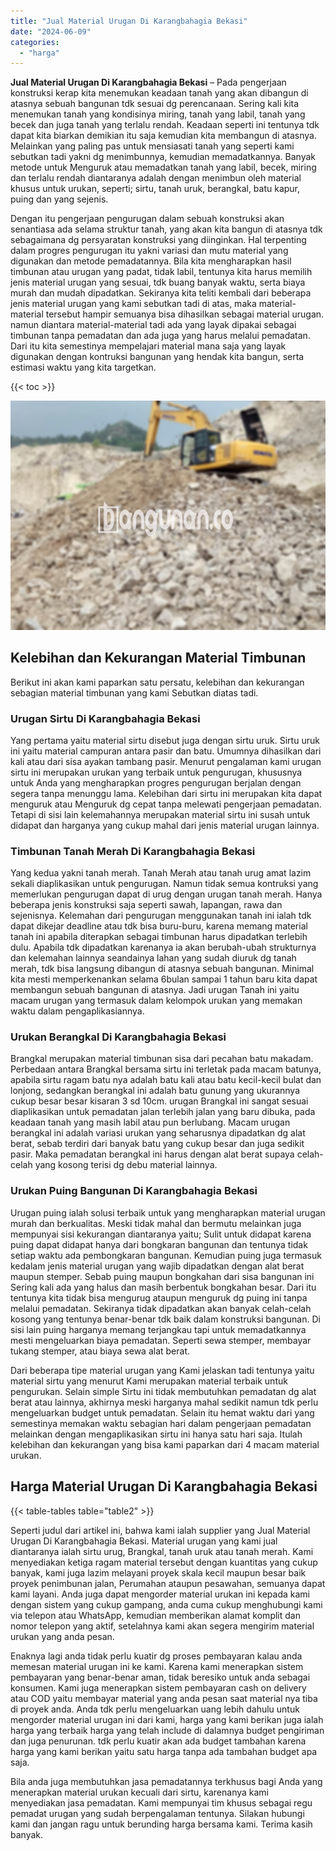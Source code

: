 ```yaml
---
title: "Jual Material Urugan Di Karangbahagia Bekasi"
date: "2024-06-09"
categories: 
  - "harga"
---
```


**Jual Material Urugan Di Karangbahagia Bekasi** – Pada pengerjaan konstruksi kerap kita menemukan keadaan tanah yang akan dibangun di atasnya sebuah bangunan tdk sesuai dg perencanaan. Sering kali kita menemukan tanah yang kondisinya miring, tanah yang labil, tanah yang becek dan juga tanah yang terlalu rendah. Keadaan seperti ini tentunya tdk dapat kita biarkan demikian itu saja kemudian kita membangun di atasnya. Melainkan yang paling pas untuk mensiasati tanah yang seperti kami sebutkan tadi yakni dg menimbunnya, kemudian memadatkannya. Banyak metode untuk Menguruk atau memadatkan tanah yang labil, becek, miring dan terlalu rendah diantaranya adalah dengan menimbun oleh material khusus untuk urukan, seperti; sirtu, tanah uruk, berangkal, batu kapur, puing dan yang sejenis.

Dengan itu pengerjaan pengurugan dalam sebuah konstruksi akan senantiasa ada selama struktur tanah, yang akan kita bangun di atasnya tdk sebagaimana dg persyaratan konstruksi yang diinginkan. Hal terpenting dalam progres pengurugan itu yakni variasi dan mutu material yang digunakan dan metode pemadatannya. Bila kita mengharapkan hasil timbunan atau urugan yang padat, tidak labil, tentunya kita harus memilih jenis material urugan yang sesuai, tdk buang banyak waktu, serta biaya murah dan mudah dipadatkan. Sekiranya kita teliti kembali dari beberapa jenis material urugan yang kami sebutkan tadi di atas, maka material-material tersebut hampir semuanya bisa dihasilkan sebagai material urugan. namun diantara material-material tadi ada yang layak dipakai sebagai timbunan tanpa pemadatan dan ada juga yang harus melalui pemadatan. Dari itu kita semestinya mempelajari material mana saja yang layak digunakan dengan kontruksi bangunan yang hendak kita bangun, serta estimasi waktu yang kita targetkan.

{{< toc >}}

![Jual Material Urugan Di Karangbahagia Bekasi](/images/jual-urugan-39.png)

## Kelebihan dan Kekurangan Material Timbunan

Berikut ini akan kami paparkan satu persatu, kelebihan dan kekurangan sebagian material timbunan yang kami Sebutkan diatas tadi.

### Urugan Sirtu Di Karangbahagia Bekasi

Yang pertama yaitu material sirtu disebut juga dengan sirtu uruk. Sirtu uruk ini yaitu material campuran antara pasir dan batu. Umumnya dihasilkan dari kali atau dari sisa ayakan tambang pasir. Menurut pengalaman kami urugan sirtu ini merupakan urukan yang terbaik untuk pengurugan, khususnya untuk Anda yang mengharapkan progres pengurugan berjalan dengan segera tanpa menunggu lama. Kelebihan dari sirtu ini merupakan kita dapat menguruk atau Menguruk dg cepat tanpa melewati pengerjaan pemadatan. Tetapi di sisi lain kelemahannya merupakan material sirtu ini susah untuk didapat dan harganya yang cukup mahal dari jenis material urugan lainnya.

### Timbunan Tanah Merah Di Karangbahagia Bekasi

Yang kedua yakni tanah merah. Tanah Merah atau tanah urug amat lazim sekali diaplikasikan untuk pengurugan. Namun tidak semua kontruksi yang memerlukan pengurugan dapat di urug dengan urugan tanah merah. Hanya beberapa jenis konstruksi saja seperti sawah, lapangan, rawa dan sejenisnya. Kelemahan dari pengurugan menggunakan tanah ini ialah tdk dapat dikejar deadline atau tdk bisa buru-buru, karena memang material tanah ini apabila diterapkan sebagai timbunan harus dipadatkan terlebih dulu. Apabila tdk dipadatkan karenanya ia akan berubah-ubah strukturnya dan kelemahan lainnya seandainya lahan yang sudah diuruk dg tanah merah, tdk bisa langsung dibangun di atasnya sebuah bangunan. Minimal kita mesti memperkenankan selama 6bulan sampai 1 tahun baru kita dapat membangun sebuah bangunan di atasnya. Jadi urugan Tanah ini yaitu macam urugan yang termasuk dalam kelompok urukan yang memakan waktu dalam pengaplikasiannya.

### Urukan Berangkal Di Karangbahagia Bekasi

Brangkal merupakan material timbunan sisa dari pecahan batu makadam. Perbedaan antara Brangkal bersama sirtu ini terletak pada macam batunya, apabila sirtu ragam batu nya adalah batu kali atau batu kecil-kecil bulat dan lonjong, sedangkan berangkal ini adalah batu gunung yang ukurannya cukup besar besar kisaran 3 sd 10cm. urugan Brangkal ini sangat sesuai diaplikasikan untuk pemadatan jalan terlebih jalan yang baru dibuka, pada keadaan tanah yang masih labil atau pun berlubang. Macam urugan berangkal ini adalah variasi urukan yang seharusnya dipadatkan dg alat berat, sebab terdiri dari banyak batu yang cukup besar dan juga sedikit pasir. Maka pemadatan berangkal ini harus dengan alat berat supaya celah-celah yang kosong terisi dg debu material lainnya.

### Urukan Puing Bangunan Di Karangbahagia Bekasi

Urugan puing ialah solusi terbaik untuk yang mengharapkan material urugan murah dan berkualitas. Meski tidak mahal dan bermutu melainkan juga mempunyai sisi kekurangan diantaranya yaitu; Sulit untuk didapat karena puing dapat didapat hanya dari bongkaran bangunan dan tentunya tidak setiap waktu ada pembongkaran bangunan. Kemudian puing juga termasuk kedalam jenis material urugan yang wajib dipadatkan dengan alat berat maupun stemper. Sebab puing maupun bongkahan dari sisa bangunan ini Sering kali ada yang halus dan masih berbentuk bongkahan besar. Dari itu tentunya kita tidak bisa mengurug ataupun menguruk dg puing ini tanpa melalui pemadatan. Sekiranya tidak dipadatkan akan banyak celah-celah kosong yang tentunya benar-benar tdk baik dalam konstruksi bangunan. Di sisi lain puing harganya memang terjangkau tapi untuk memadatkannya mesti mengeluarkan biaya pemadatan. Seperti sewa stemper, membayar tukang stemper, atau biaya sewa alat berat.

Dari beberapa tipe material urugan yang Kami jelaskan tadi tentunya yaitu material sirtu yang menurut Kami merupakan material terbaik untuk pengurukan. Selain simple Sirtu ini tidak membutuhkan pemadatan dg alat berat atau lainnya, akhirnya meski harganya mahal sedikit namun tdk perlu mengeluarkan budget untuk pemadatan. Selain itu hemat waktu dari yang semestinya memakan waktu sebagian hari dalam pengerjaan pemadatan melainkan dengan mengaplikasikan sirtu ini hanya satu hari saja. Itulah kelebihan dan kekurangan yang bisa kami paparkan dari 4 macam material urukan.

## Harga Material Urugan Di Karangbahagia Bekasi

{{< table-tables table="table2" >}}

Seperti judul dari artikel ini, bahwa kami ialah supplier yang Jual Material Urugan Di Karangbahagia Bekasi. Material urugan yang kami jual diantaranya ialah sirtu urug, Brangkal, tanah uruk atau tanah merah. Kami menyediakan ketiga ragam material tersebut dengan kuantitas yang cukup banyak, kami juga lazim melayani proyek skala kecil maupun besar baik proyek penimbunan jalan, Perumahan ataupun pesawahan, semuanya dapat kami layani. Anda juga dapat mengorder material urukan ini kepada kami dengan sistem yang cukup gampang, anda cuma cukup menghubungi kami via telepon atau WhatsApp, kemudian memberikan alamat komplit dan nomor telepon yang aktif, setelahnya kami akan segera mengirim material urukan yang anda pesan.

Enaknya lagi anda tidak perlu kuatir dg proses pembayaran kalau anda memesan material urugan ini ke kami. Karena kami menerapkan sistem pembayaran yang benar-benar aman, tidak beresiko untuk anda sebagai konsumen. Kami juga menerapkan sistem pembayaran cash on delivery atau COD yaitu membayar material yang anda pesan saat material nya tiba di proyek anda. Anda tdk perlu mengeluarkan uang lebih dahulu untuk mengorder material urugan ini dari kami, harga yang kami berikan juga ialah harga yang terbaik harga yang telah include di dalamnya budget pengiriman dan juga penurunan. tdk perlu kuatir akan ada budget tambahan karena harga yang kami berikan yaitu satu harga tanpa ada tambahan budget apa saja.

Bila anda juga membutuhkan jasa pemadatannya terkhusus bagi Anda yang menerapkan material urukan kecuali dari sirtu, karenanya kami menyediakan jasa pemadatan. Kami mempunyai tim khusus sebagai regu pemadat urugan yang sudah berpengalaman tentunya. Silakan hubungi kami dan jangan ragu untuk berunding harga bersama kami. Terima kasih banyak.
